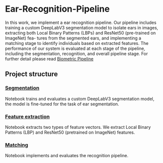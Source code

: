 # Ear-Recognition-Pipeline

In this work, we implement a ear recognition pipeline. Our
pipeline includes training a custom DeepLabV3 segmentation
model to isolate ears in images, extracting both Local Binary
Patterns (LBPs) and ResNet50 (pre-trained on ImageNet) fea-
tures from the segmented ears, and implementing a matching
stage to identify individuals based on extracted features. The
performance of our system is evaluated at each stage of the
pipeline, including the segmentation, recognition, and overall
pipeline stage. For further detail please read [Biometric Pipeline](./biometric_pipeline.pdf)


## Project structure

### [Segmentation](./segmentation.ipynb) 

Notebook trains and evaluates a custom  DeepLabV3 segmentation model, the model is fine-tuned for the task of ear segmentation.

### [Feature extraction](./feature_extraction.ipynb)

Notebook extracts two types of feature vectors. We extract Local Binary Patterns (LBP) and ResNet50 (pretrained on ImageNet) features.

### [Matching](./matching.ipynb)

Notebook implements and evaluates the recognition pipeline.
